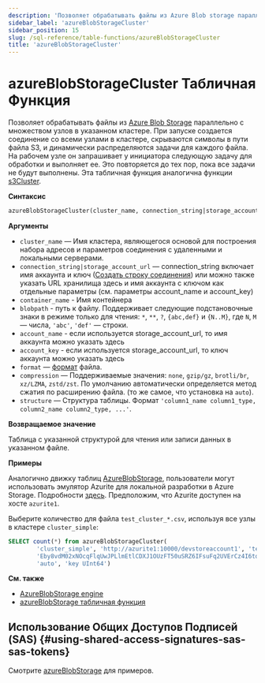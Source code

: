```yaml
---
description: 'Позволяет обрабатывать файлы из Azure Blob storage параллельно с множеством узлов в указанном кластере.'
sidebar_label: 'azureBlobStorageCluster'
sidebar_position: 15
slug: /sql-reference/table-functions/azureBlobStorageCluster
title: 'azureBlobStorageCluster'
---
```



# azureBlobStorageCluster Табличная Функция

Позволяет обрабатывать файлы из [Azure Blob Storage](https://azure.microsoft.com/en-us/products/storage/blobs) параллельно с множеством узлов в указанном кластере. При запуске создается соединение со всеми узлами в кластере, скрываются символы в пути файла S3, и динамически распределяются задачи для каждого файла. На рабочем узле он запрашивает у инициатора следующую задачу для обработки и выполняет ее. Это повторяется до тех пор, пока все задачи не будут выполнены. Эта табличная функция аналогична функции [s3Cluster](../../sql-reference/table-functions/s3Cluster.md).

**Синтаксис**

```sql
azureBlobStorageCluster(cluster_name, connection_string|storage_account_url, container_name, blobpath, [account_name, account_key, format, compression, structure])
```

**Аргументы**

- `cluster_name` — Имя кластера, являющегося основой для построения набора адресов и параметров соединения с удаленными и локальными серверами.
- `connection_string|storage_account_url` — connection_string включает имя аккаунта и ключ ([Создать строку соединения](https://learn.microsoft.com/en-us/azure/storage/common/storage-configure-connection-string?toc=%2Fazure%2Fstorage%2Fblobs%2Ftoc.json&bc=%2Fazure%2Fstorage%2Fblobs%2Fbreadcrumb%2Ftoc.json#configure-a-connection-string-for-an-azure-storage-account)) или можно также указать URL хранилища здесь и имя аккаунта с ключом как отдельные параметры (см. параметры account_name и account_key)
- `container_name` - Имя контейнера
- `blobpath` - путь к файлу. Поддерживает следующие подстановочные знаки в режиме только для чтения: `*`, `**`, `?`, `{abc,def}` и `{N..M}`, где `N`, `M` — числа, `'abc'`, `'def'` — строки.
- `account_name` - если используется storage_account_url, то имя аккаунта можно указать здесь
- `account_key` - если используется storage_account_url, то ключ аккаунта можно указать здесь
- `format` — [формат](/sql-reference/formats) файла.
- `compression` — Поддерживаемые значения: `none`, `gzip/gz`, `brotli/br`, `xz/LZMA`, `zstd/zst`. По умолчанию автоматически определяется метод сжатия по расширению файла. (то же самое, что установка на `auto`).
- `structure` — Структура таблицы. Формат `'column1_name column1_type, column2_name column2_type, ...'`.

**Возвращаемое значение**

Таблица с указанной структурой для чтения или записи данных в указанном файле.

**Примеры**

Аналогично движку таблиц [AzureBlobStorage](/engines/table-engines/integrations/azureBlobStorage), пользователи могут использовать эмулятор Azurite для локальной разработки в Azure Storage. Подробности [здесь](https://learn.microsoft.com/en-us/azure/storage/common/storage-use-azurite?tabs=docker-hub%2Cblob-storage). Предположим, что Azurite доступен на хосте `azurite1`.

Выберите количество для файла `test_cluster_*.csv`, используя все узлы в кластере `cluster_simple`:

```sql
SELECT count(*) from azureBlobStorageCluster(
        'cluster_simple', 'http://azurite1:10000/devstoreaccount1', 'testcontainer', 'test_cluster_count.csv', 'devstoreaccount1',
        'Eby8vdM02xNOcqFlqUwJPLlmEtlCDXJ1OUzFT50uSRZ6IFsuFq2UVErCz4I6tq/K1SZFPTOtr/KBHBeksoGMGw==', 'CSV',
        'auto', 'key UInt64')
```

**См. также**

- [AzureBlobStorage engine](../../engines/table-engines/integrations/azureBlobStorage.md)
- [azureBlobStorage табличная функция](../../sql-reference/table-functions/azureBlobStorage.md)

## Использование Общих Доступов Подписей (SAS) {#using-shared-access-signatures-sas-sas-tokens}

Смотрите [azureBlobStorage](/sql-reference/table-functions/azureBlobStorage#using-shared-access-signatures-sas-sas-tokens) для примеров.
